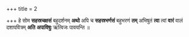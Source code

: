 +++
title = 2

+++
हे सोम **सहस्रचक्षसं** बहुदर्शनम् **अथो** अपि च **सहस्रभर्णसं** बहुभरणं **तम्** अभिषुतं **त्वा** त्वां **वारं** वालं दशापवित्रम् **अति** **अपाविषुः** ऋत्विजः पावयन्ति ॥